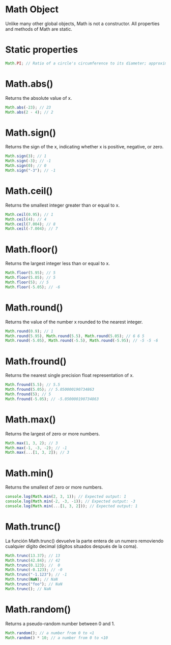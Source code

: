 # Math Object

Unlike many other global objects, Math is not a constructor. All properties and methods of Math are static.

# Static properties

```js
Math.PI; // Ratio of a circle's circumference to its diameter; approximately 3.14159.
```

# Math.abs()

Returns the absolute value of x.

```js
Math.abs(-23); // 23
Math.abs(2 - 4); // 2
```

# Math.sign()

Returns the sign of the x, indicating whether x is positive, negative, or zero.

```js
Math.sign(3); // 1
Math.sign(-3); // -1
Math.sign(0); // 0
Math.sign("-3"); // -1
```

# Math.ceil()

Returns the smallest integer greater than or equal to x.

```js
Math.ceil(0.95); // 1
Math.ceil(4); // 4
Math.ceil(7.004); // 8
Math.ceil(-7.004); // 7
```

# Math.floor()

Returns the largest integer less than or equal to x.

```js
Math.floor(5.95); // 5
Math.floor(5.05); // 5
Math.floor(5); // 5
Math.floor(-5.05); // -6
```

# Math.round()

Returns the value of the number x rounded to the nearest integer.

```js
Math.round(0.9); // 1
Math.round(5.95), Math.round(5.5), Math.round(5.05); // 6 6 5
Math.round(-5.05), Math.round(-5.5), Math.round(-5.95); // -5 -5 -6
```

# Math.fround()

Returns the nearest single precision float representation of x.

```js
Math.fround(5.5); // 5.5
Math.fround(5.05); // 5.050000190734863
Math.fround(5); // 5
Math.fround(-5.05); // -5.050000190734863
```

# Math.max()

Returns the largest of zero or more numbers.

```js
Math.max(1, 3, 2); // 3
Math.max(-1, -3, -2); // -1
Math.max(...[1, 3, 2]); // 3
```

# Math.min()

Returns the smallest of zero or more numbers.

```js
console.log(Math.min(2, 3, 1)); // Expected output: 1
console.log(Math.min(-2, -3, -1)); // Expected output: -3
console.log(Math.min(...[1, 3, 2])); // Expected output: 1
```

# Math.trunc()

La función Math.trunc() devuelve la parte entera de un numero removiendo cualquier dígito decimal (dígitos situados después de la coma).

```js
Math.trunc(13.37); // 13
Math.trunc(42.84); // 42
Math.trunc(0.123); //  0
Math.trunc(-0.123); // -0
Math.trunc("-1.123"); // -1
Math.trunc(NaN); // NaN
Math.trunc("foo"); // NaN
Math.trunc(); // NaN
```

# Math.random()

Returns a pseudo-random number between 0 and 1.

```js
Math.random(); // a number from 0 to <1
Math.random() * 10; // a number from 0 to <10
```
